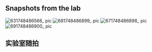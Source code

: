 ## Snapshots from the lab
![631748486566_ pic](https://github.com/user-attachments/assets/ee6e1309-9722-4ba9-b222-9957731a8feb)
![681748486899_ pic](https://github.com/user-attachments/assets/3dc98835-93fb-400f-8046-206dea0631d1)
![671748486898_ pic](https://github.com/user-attachments/assets/b431a21a-8db2-49f9-a982-0d8c4dced2ab)
![691748486900_ pic](https://github.com/user-attachments/assets/9edf4014-d2f3-4416-854b-b924ff367e6b)


## 实验室随拍
